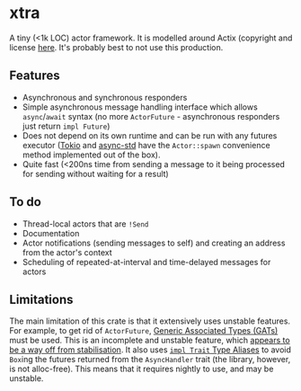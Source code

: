 # xtra
A tiny (<1k LOC) actor framework. It is modelled around Actix (copyright and license [here](https://github.com/Restioson/xtra/blob/master/LICENSE-ACTIX). It's probably best to not use this production.

## Features
- Asynchronous and synchronous responders
- Simple asynchronous message handling interface which allows `async`/`await` syntax (no more `ActorFuture` - 
asynchronous responders just return `impl Future`)
- Does not depend on its own runtime and can be run with any futures executor ([Tokio](https://tokio.rs/) and 
[async-std](https://async.rs/) have the `Actor::spawn` convenience method implemented out of the box).
- Quite fast (<200ns time from sending a message to it being processed for sending without waiting for a result)

## To do
- Thread-local actors that are `!Send`
- Documentation
- Actor notifications (sending messages to self) and creating an address from the actor's context
- Scheduling of repeated-at-interval and time-delayed messages for actors

## Limitations
The main limitation of this crate is that it extensively uses unstable features. For example, to get rid of
`ActorFuture`, [Generic Associated Types (GATs)](https://github.com/rust-lang/rfcs/blob/master/text/1598-generic_associated_types.md)
must be used. This is an incomplete and unstable feature, which [appears to be a way off from stabilisation](https://github.com/rust-lang/rust/issues/44265).
It also uses [`impl Trait` Type Aliases](https://github.com/rust-lang/rfcs/pull/2515) to avoid `Box`ing the futures
returned from the `AsyncHandler` trait (the library, however, is not alloc-free). This means that it requires nightly to
use, and may be unstable.

